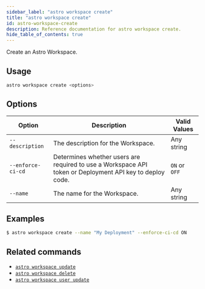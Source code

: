 ```yaml
---
sidebar_label: "astro workspace create"
title: "astro workspace create"
id: astro-workspace-create
description: Reference documentation for astro workspace create.
hide_table_of_contents: true
---
```


Create an Astro Workspace. 

## Usage

```bash
astro workspace create <options>
```


## Options

| Option            | Description                                                                                                                             | Valid Values  |
| ----------------- | --------------------------------------------------------------------------------------------------------------------------------------- | ------------- |
| `--description`   | The description for the Workspace.                                                                                                      | Any string    |
| `--enforce-ci-cd` | Determines whether users are required to use a Workspace API token or Deployment API key to deploy code.  | `ON` or `OFF` |
| `--name`          | The name for the Workspace.                                                                                                             | Any string    |


## Examples

```bash
$ astro workspace create --name "My Deployment" --enforce-ci-cd ON
```

## Related commands

- [`astro workspace update`](cli/astro-workspace-update.md)
- [`astro workspace delete`](cli/astro-workspace-delete.md)
- [`astro workspace user update`](cli/astro-workspace-user-update.md)